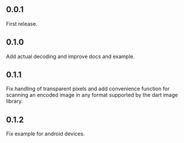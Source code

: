 ## 0.0.1

First release.

## 0.1.0

Add actual decoding and improve docs and example.

## 0.1.1

Fix handling of transparent pixels and add convenience function for scanning
an encoded image in any format supported by the dart image library.

## 0.1.2

Fix example for android devices.
